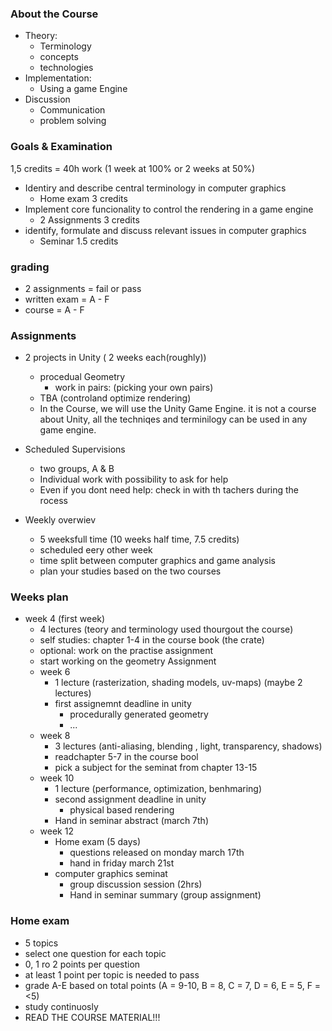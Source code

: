 
### About the Course
- Theory:
	- Terminology
	- concepts
	- technologies
- Implementation:
	- Using a game Engine
- Discussion
	- Communication
	- problem solving

### Goals & Examination
1,5 credits = 40h work (1 week at 100% or 2 weeks at 50%)
- Identiry and describe central terminology in computer graphics
	- Home exam 3 credits
- Implement core funcionality to control the rendering in a game engine
	- 2 Assignments 3 credits
- identify, formulate and discuss relevant issues in computer graphics
	- Seminar 1.5 credits

### grading
- 2 assignments = fail or pass
- written exam = A - F
- course = A - F

### Assignments
- 2 projects in Unity ( 2 weeks each(roughly))
	- procedual Geometry
		- work in pairs: (picking your own pairs)
	- TBA (controland optimize rendering)
	- In the Course, we will use the Unity Game Engine. it is not  a course about Unity, all the techniqes and terminilogy can be used in any game engine.
- Scheduled Supervisions
	- two groups, A & B
	- Individual work with possibility to ask for help
	- Even if you dont need help: check in with th tachers during the rocess

- Weekly overwiev
	- 5 weeksfull time (10 weeks half time, 7.5 credits)
	- scheduled eery other week
	- time split between computer graphics and game analysis
	- plan your studies based on the two courses
### Weeks plan
- week 4 (first week)
	- 4 lectures (teory and terminology used thourgout the course)
	- self studies: chapter 1-4 in the course book (the crate)
	- optional: work on the practise assignment
	- start working on the geometry Assignment
	- week 6
		- 1 lecture (rasterization, shading models, uv-maps) (maybe 2 lectures)
		- first assignemnt deadline in unity
			- procedurally generated geometry
			- ...
	- week 8
		- 3 lectures (anti-aliasing, blending , light, transparency, shadows)
		- readchapter 5-7 in the course bool
		- pick a subject for the seminat from chapter 13-15
	- week 10
		- 1 lecture (performance, optimization, benhmaring)
		- second assignment deadline in unity
			- physical based rendering
		- Hand in seminar abstract (march 7th)
	- week 12
		- Home exam (5 days)
			- questions released on monday march 17th
			- hand in friday march 21st
		- computer graphics seminat
			- group discussion session (2hrs)
			- Hand in seminar summary (group assignment)

### Home exam
- 5 topics
- select one question for each topic
- 0, 1 ro 2 points per question
- at least 1 point per topic is needed to pass
- grade A-E based on total points (A = 9-10, B = 8, C = 7, D = 6, E = 5, F = <5)
- study continuosly
- READ THE COURSE MATERIAL!!!
	

